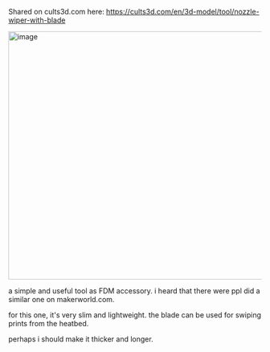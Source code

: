 Shared on cults3d.com here: https://cults3d.com/en/3d-model/tool/nozzle-wiper-with-blade 

<img width="936" height="494" alt="image" src="https://github.com/user-attachments/assets/86776b56-dd8a-436e-8355-632963483219" />

a simple and useful tool as FDM accessory. i heard that there were ppl did a similar one on makerworld.com.

for this one, it's very slim and lightweight. the blade can be used for swiping prints from the heatbed. 

perhaps i should make it thicker and longer. 

